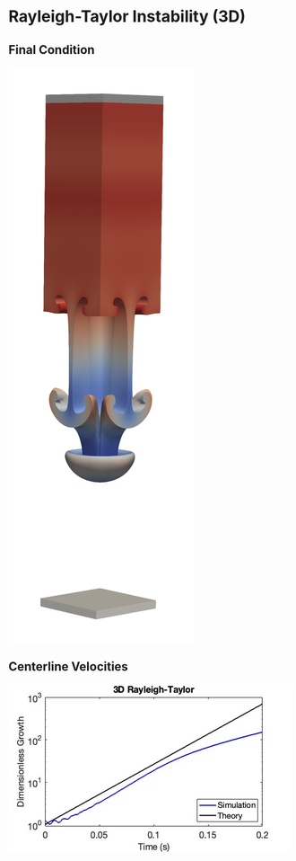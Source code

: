 # Rayleigh-Taylor Instability (3D)

## Final Condition

![Final Condition](final_condition.png)

## Centerline Velocities

![Linear Theory Comparison](linear_theory.jpg)
